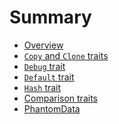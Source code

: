 # Summary

* [Overview](README.md)
* [`Copy` and `Clone` traits](Clone.md)
    <!-- * [`clone_from`](Clone.md#clone-from) -->
    <!-- * [Custom bound](Clone.md#custom-bound) -->
* [`Debug` trait](Debug.md)
    <!-- * [Hiding fields](Debug.md#ignoring-a-field) -->
    <!-- * [Hiding newtypes](Debug.md#hiding-newtypes) -->
    <!-- * [Alternative format function](Debug.md#format-with) -->
    <!-- * [Custom bound](Debug.md#custom-bound) -->
* [`Default` trait](Default.md)
    <!-- * [Default enumeration](Default.md#default-enumeration) -->
    <!-- * [Setting the value of a field](Default.md#setting-the-value-of-a-field) -->
    <!-- * [`new` function](Default.md#new-function) -->
    <!-- * [Custom bound](Default.md#custom-bound) -->
* [`Hash` trait](Hash.md)
    <!-- * [Ignoring fields](Hash.md#ignoring-a-field) -->
    <!-- * [Alternative hash function](Debug.md#hash-with) -->
    <!-- * [Custom bound](Hash.md#custom-bound) -->
* [Comparison traits](cmp.md)
    <!-- * [Note about enumerations](cmp.md#enumerations) -->
    <!-- * [Ignoring fields](cmp.md#ignoring-a-field) -->
    <!-- * [Alternative comparison function](cmp.md#compare-with) -->
    <!-- * [Custom bound](cmp.md#custom-bound) -->
* [PhantomData](PhantomData.md)